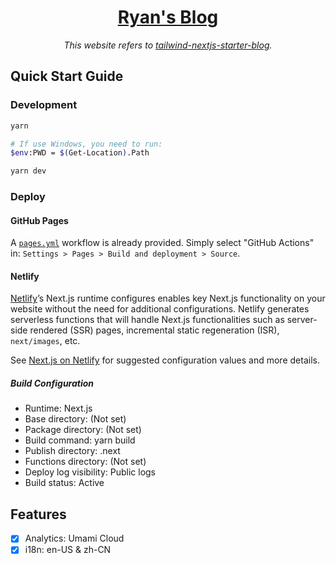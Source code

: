 <h1 align='center'>
  <a href="https://ryanpromax.github.io">Ryan's Blog</a>
</h1>

<p align="center"><i>This website refers to <a href="https://github.com/timlrx/tailwind-nextjs-starter-blog">tailwind-nextjs-starter-blog</a>.</i></p>

## Quick Start Guide

### Development

```bash
yarn

# If use Windows, you need to run:
$env:PWD = $(Get-Location).Path

yarn dev
```

### Deploy

#### GitHub Pages

A [`pages.yml`](.github/workflows/pages.yml) workflow is already provided. Simply select "GitHub Actions" in: `Settings > Pages > Build and deployment > Source`.

#### Netlify

[Netlify](https://www.netlify.com/)’s Next.js runtime configures enables key Next.js functionality on your website without the need for additional configurations. Netlify generates serverless functions that will handle Next.js functionalities such as server-side rendered (SSR) pages, incremental static regeneration (ISR), `next/images`, etc.

See [Next.js on Netlify](https://docs.netlify.com/integrations/frameworks/next-js/overview/#next-js-runtime) for suggested configuration values and more details.

##### Build Configuration

- Runtime: Next.js
- Base directory: (Not set)
- Package directory: (Not set)
- Build command: yarn build
- Publish directory: .next
- Functions directory: (Not set)
- Deploy log visibility: Public logs
- Build status: Active

## Features

- [x] Analytics: Umami Cloud
- [x] i18n: en-US & zh-CN

